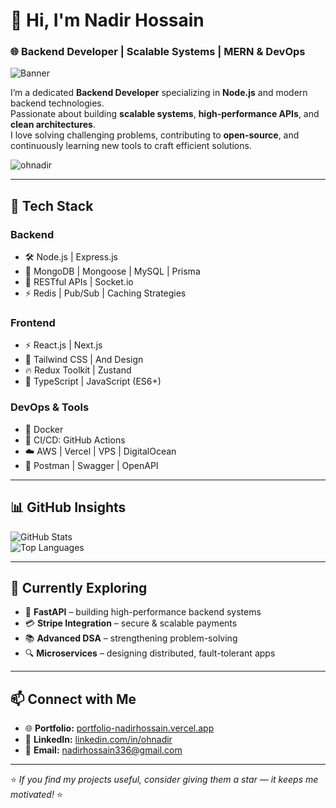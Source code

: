 # 👋 Hi, I'm **Nadir Hossain**

### 🌐 Backend Developer | Scalable Systems | MERN & DevOps

![Banner](https://res.cloudinary.com/ddqovbzxy/image/upload/v1758297001/Linkedin_Banner_cmnkad.png)

I’m a dedicated **Backend Developer** specializing in **Node.js** and modern backend technologies.  
Passionate about building **scalable systems**, **high-performance APIs**, and **clean architectures**.  
I love solving challenging problems, contributing to **open-source**, and continuously learning new tools to craft efficient solutions.  

<p align="left"> <img src="https://komarev.com/ghpvc/?username=ohnadir&label=Profile%20views&color=0e75b6&style=flat" alt="ohnadir" /> </p>

---

## 🔧 Tech Stack

### **Backend**
- 🛠️ Node.js | Express.js  
- 💾 MongoDB | Mongoose | MySQL | Prisma
- 🔌 RESTful APIs | Socket.io
- ⚡ Redis | Pub/Sub | Caching Strategies  

### **Frontend**
- ⚡ React.js | Next.js  
- 🎨 Tailwind CSS | And Design  
- 🔥 Redux Toolkit | Zustand  
- 📜 TypeScript | JavaScript (ES6+)  

### **DevOps & Tools**
- 🐳 Docker  
- 🚀 CI/CD: GitHub Actions 
- ☁️ AWS | Vercel | VPS | DigitalOcean  
- 📝 Postman | Swagger | OpenAPI

---

## 📊 GitHub Insights

![GitHub Stats](https://github-readme-stats.vercel.app/api?username=ohnadir&show_icons=true&theme=tokyonight)  
![Top Languages](https://github-readme-stats.vercel.app/api/top-langs/?username=ohnadir&layout=compact&theme=tokyonight)

---

## 🌱 Currently Exploring

- 🚀 **FastAPI** – building high-performance backend systems  
- 💳 **Stripe Integration** – secure & scalable payments  
- 📚 **Advanced DSA** – strengthening problem-solving  
- 🔍 **Microservices** – designing distributed, fault-tolerant apps  

---

## 📫 Connect with Me

- 🌐 **Portfolio:** [portfolio-nadirhossain.vercel.app](https://portfolio-nadirhossain.vercel.app)  
- 💼 **LinkedIn:** [linkedin.com/in/ohnadir](https://linkedin.com/in/ohnadir)  
- 📧 **Email:** [nadirhossain336@gmail.com](mailto:nadirhossain336@gmail.com)  

---

⭐ *If you find my projects useful, consider giving them a star — it keeps me motivated!* ⭐
